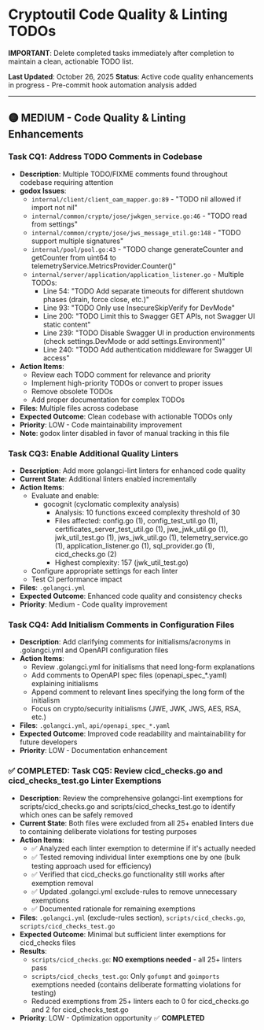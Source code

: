 # Cryptoutil Code Quality & Linting TODOs

**IMPORTANT**: Delete completed tasks immediately after completion to maintain a clean, actionable TODO list.

**Last Updated**: October 26, 2025
**Status**: Active code quality enhancements in progress - Pre-commit hook automation analysis added

---

## 🟡 MEDIUM - Code Quality & Linting Enhancements

### Task CQ1: Address TODO Comments in Codebase
- **Description**: Multiple TODO/FIXME comments found throughout codebase requiring attention
- **godox Issues**:
  - `internal/client/client_oam_mapper.go:89` - "TODO nil allowed if import not nil"
  - `internal/common/crypto/jose/jwkgen_service.go:46` - "TODO read from settings"
  - `internal/common/crypto/jose/jws_message_util.go:148` - "TODO support multiple signatures"
  - `internal/pool/pool.go:43` - "TODO change generateCounter and getCounter from uint64 to telemetryService.MetricsProvider.Counter()"
  - `internal/server/application/application_listener.go` - Multiple TODOs:
    - Line 54: "TODO Add separate timeouts for different shutdown phases (drain, force close, etc.)"
    - Line 93: "TODO Only use InsecureSkipVerify for DevMode"
    - Line 200: "TODO Limit this to Swagger GET APIs, not Swagger UI static content"
    - Line 239: "TODO Disable Swagger UI in production environments (check settings.DevMode or add settings.Environment)"
    - Line 240: "TODO Add authentication middleware for Swagger UI access"
- **Action Items**:
  - Review each TODO comment for relevance and priority
  - Implement high-priority TODOs or convert to proper issues
  - Remove obsolete TODOs
  - Add proper documentation for complex TODOs
- **Files**: Multiple files across codebase
- **Expected Outcome**: Clean codebase with actionable TODOs only
- **Priority**: LOW - Code maintainability improvement
- **Note**: godox linter disabled in favor of manual tracking in this file

### Task CQ3: Enable Additional Quality Linters
- **Description**: Add more golangci-lint linters for enhanced code quality
- **Current State**: Additional linters enabled incrementally
- **Action Items**:
  - Evaluate and enable:
    - gocognit (cyclomatic complexity analysis)
      - Analysis: 10 functions exceed complexity threshold of 30
      - Files affected: config.go (1), config_test_util.go (1), certificates_server_test_util.go (1), jwe_jwk_util.go (1), jwk_util_test.go (1), jws_jwk_util.go (1), telemetry_service.go (1), application_listener.go (1), sql_provider.go (1), cicd_checks.go (2)
      - Highest complexity: 157 (jwk_util_test.go)
  - Configure appropriate settings for each linter
  - Test CI performance impact
- **Files**: `.golangci.yml`
- **Expected Outcome**: Enhanced code quality and consistency checks
- **Priority**: Medium - Code quality improvement

### Task CQ4: Add Initialism Comments in Configuration Files
- **Description**: Add clarifying comments for initialisms/acronyms in .golangci.yml and OpenAPI configuration files
- **Action Items**:
  - Review .golangci.yml for initialisms that need long-form explanations
  - Add comments to OpenAPI spec files (openapi_spec_*.yaml) explaining initialisms
  - Append comment to relevant lines specifying the long form of the initialism
  - Focus on crypto/security initialisms (JWE, JWK, JWS, AES, RSA, etc.)
- **Files**: `.golangci.yml`, `api/openapi_spec_*.yaml`
- **Expected Outcome**: Improved code readability and maintainability for future developers
- **Priority**: LOW - Documentation enhancement

### ✅ COMPLETED: Task CQ5: Review cicd_checks.go and cicd_checks_test.go Linter Exemptions
- **Description**: Review the comprehensive golangci-lint exemptions for scripts/cicd_checks.go and scripts/cicd_checks_test.go to identify which ones can be safely removed
- **Current State**: Both files were excluded from all 25+ enabled linters due to containing deliberate violations for testing purposes
- **Action Items**:
  - ✅ Analyzed each linter exemption to determine if it's actually needed
  - ✅ Tested removing individual linter exemptions one by one (bulk testing approach used for efficiency)
  - ✅ Verified that cicd_checks.go functionality still works after exemption removal
  - ✅ Updated .golangci.yml exclude-rules to remove unnecessary exemptions
  - ✅ Documented rationale for remaining exemptions
- **Files**: `.golangci.yml` (exclude-rules section), `scripts/cicd_checks.go`, `scripts/cicd_checks_test.go`
- **Expected Outcome**: Minimal but sufficient linter exemptions for cicd_checks files
- **Results**: 
  - `scripts/cicd_checks.go`: **NO exemptions needed** - all 25+ linters pass
  - `scripts/cicd_checks_test.go`: Only `gofumpt` and `goimports` exemptions needed (contains deliberate formatting violations for testing)
  - Reduced exemptions from 25+ linters each to 0 for cicd_checks.go and 2 for cicd_checks_test.go
- **Priority**: LOW - Optimization opportunity ✅ **COMPLETED**
